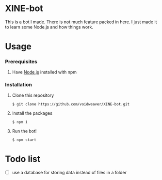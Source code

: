 # XINE-bot
This is a bot I made. There is not much feature packed in here. I just made it to learn some Node.js and how things work.

# Usage
### Prerequisites
1. Have [Node.js](https://nodejs.org) installed with npm
### Installation
1. Clone this repository
   ```shell
   $ git clone https://github.com/voidweaver/XINE-bot.git
   ```
2. Install the packages
   ```shell
   $ npm i
   ```
3. Run the bot!
   ```shell
   $ npm start
   ```

# Todo list
- [ ] use a database for storing data instead of files in a folder
